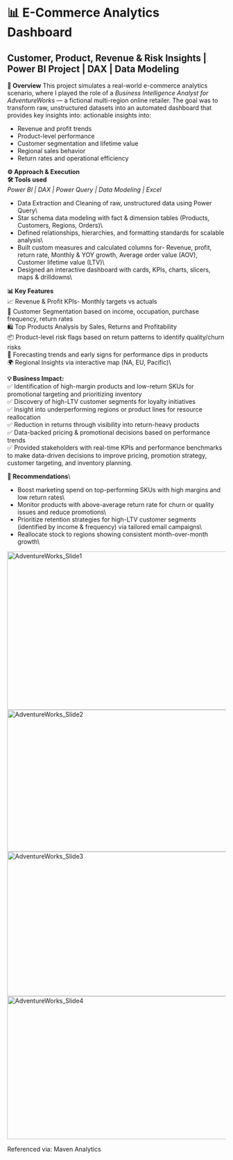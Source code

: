 # **📊 E-Commerce Analytics Dashboard**
## Customer, Product, Revenue & Risk Insights | Power BI Project | DAX | Data Modeling

**🚀 Overview**
This project simulates a real-world e-commerce analytics scenario, where I played the role of a _Business Intelligence Analyst for AdventureWorks_ — a fictional multi-region online retailer. The goal was to transform raw, unstructured datasets into an automated dashboard that provides key insights into:
actionable insights into:
- Revenue and profit trends
- Product-level performance
- Customer segmentation and lifetime value
- Regional sales behavior
- Return rates and operational efficiency

**⚙️ Approach & Execution**\
**🛠️ Tools used**\
_Power BI | DAX | Power Query | Data Modeling | Excel_

- Data Extraction and Cleaning of raw, unstructured data using Power Query\
- Star schema data modeling with fact & dimension tables (Products, Customers, Regions, Orders)\
- Defined relationships, hierarchies, and formatting standards for scalable analysis\
- Built custom measures and calculated columns for- Revenue, profit, return rate, Monthly & YOY growth, Average order value (AOV), Customer lifetime value (LTV)\
- Designed an interactive dashboard with cards, KPIs, charts, slicers, maps & drilldowns\
 
**📊 Key Features**\
📈 Revenue & Profit KPIs- Monthly targets vs actuals\
👥 Customer Segmentation based on income, occupation, purchase frequency, return rates\
🛍️ Top Products Analysis by Sales, Returns and Profitability\
📦 Product-level risk flags based on return patterns to identify quality/churn risks\
🎯 Forecasting trends and early signs for performance dips in products\
🌍 Regional Insights via interactive map (NA, EU, Pacific)\


**💡 Business Impact:**\
✅ Identification of high-margin products and low-return SKUs for promotional targeting and prioritizing inventory\
✅ Discovery of high-LTV customer segments for loyalty initiatives\
✅ Insight into underperforming regions or product lines for resource reallocation\
✅ Reduction in returns through visibility into return-heavy products\
✅ Data-backed pricing & promotional decisions based on performance trends\
✅ Provided stakeholders with real-time KPIs and performance benchmarks to make data-driven decisions to improve pricing, promotion strategy, customer targeting, and inventory planning.

**📌 Recommendations**\
- Boost marketing spend on top-performing SKUs with high margins and low return rates\
- Monitor products with above-average return rate for churn or quality issues and reduce promotions\
- Prioritize retention strategies for high-LTV customer segments (identified by income & frequency) via tailored email campaigns\
- Reallocate stock to regions showing consistent month-over-month growth\


<img width="595" height="364" alt="AdventureWorks_Slide1" src="https://github.com/user-attachments/assets/0acbd9a1-2ce3-4bef-aabf-6502c545c6d1" />
<img width="544" height="326" alt="AdventureWorks_Slide2" src="https://github.com/user-attachments/assets/8383fc94-c62a-4ecc-8cf8-8215ea214ccb" />
<img width="565" height="332" alt="AdventureWorks_Slide3" src="https://github.com/user-attachments/assets/67199957-d2bd-47b7-92de-b457f386a7af" />
<img width="562" height="329" alt="AdventureWorks_Slide4" src="https://github.com/user-attachments/assets/bf77ee2b-05fc-49fd-b499-e03a5adfc387" />

Referenced via: Maven Analytics
